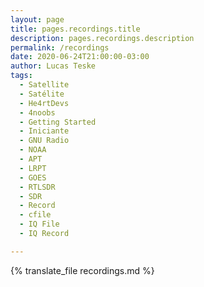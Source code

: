 ```yaml
---
layout: page
title: pages.recordings.title
description: pages.recordings.description
permalink: /recordings
date: 2020-06-24T21:00:00-03:00
author: Lucas Teske
tags:
  - Satellite
  - Satélite
  - He4rtDevs
  - 4noobs
  - Getting Started
  - Iniciante
  - GNU Radio
  - NOAA
  - APT
  - LRPT
  - GOES
  - RTLSDR
  - SDR
  - Record
  - cfile
  - IQ File
  - IQ Record

---
```



{% translate_file recordings.md %}